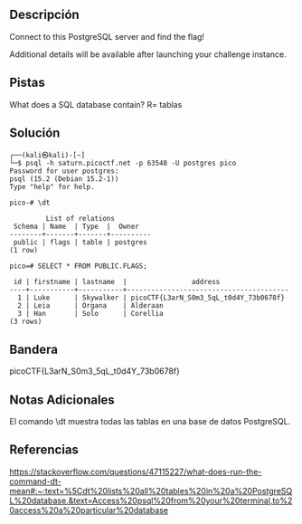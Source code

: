 ## Descripción
Connect to this PostgreSQL server and find the flag!

Additional details will be available after launching your challenge instance.

## Pistas 
What does a SQL database contain?
R= tablas

## Solución
```
┌──(kali㉿kali)-[~]
└─$ psql -h saturn.picoctf.net -p 63548 -U postgres pico
Password for user postgres: 
psql (15.2 (Debian 15.2-1))
Type "help" for help.

pico-# \dt

         List of relations
 Schema | Name  | Type  |  Owner   
--------+-------+-------+----------
 public | flags | table | postgres
(1 row)

pico=# SELECT * FROM PUBLIC.FLAGS;

 id | firstname | lastname  |                address                 
----+-----------+-----------+----------------------------------------
  1 | Luke      | Skywalker | picoCTF{L3arN_S0m3_5qL_t0d4Y_73b0678f}
  2 | Leia      | Organa    | Alderaan
  3 | Han       | Solo      | Corellia
(3 rows)

```

## Bandera
picoCTF{L3arN_S0m3_5qL_t0d4Y_73b0678f}

## Notas Adicionales
El comando \\dt muestra todas las tablas en una base de datos PostgreSQL.

## Referencias
https://stackoverflow.com/questions/47115227/what-does-run-the-command-dt-mean#:~:text=%5Cdt%20lists%20all%20tables%20in%20a%20PostgreSQL%20database.&text=Access%20psql%20from%20your%20terminal,to%20access%20a%20particular%20database